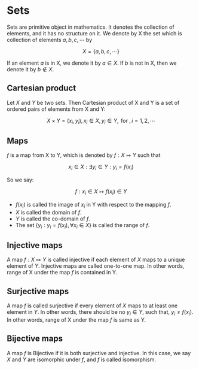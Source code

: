 # Sets

Sets are primitive object in mathematics. It denotes the collection of elements, and it has no structure on it. We denote by X the set which is collection of elements $a, b, c, \cdots$ by

$$
X = \{ a, b, c, \cdots\}
$$

If an element $a$ is in X, we denote it by $a \in X$. If $b$ is not in X, then we denote it by $b \notin X$.

## Cartesian product

Let $X$ and $Y$ be two sets. Then Cartesian product of X and Y is a set of ordered pairs of elements from X and Y:

$$
X \times Y = {(x_i, y_i), x_i \in X, y_i \in Y, \text{ for }, i=1,2,\cdots}
$$

## Maps

$f$ is a map from X to Y, which is denoted by $f: X \longmapsto Y$ such that

$$
x_{i} \in X: \exists y_{i} \in Y: y_{i} = f(x_{i})
$$

So we say:

$$
f: x_{i} \in X \longmapsto f(x_{i}) \in Y
$$

- $f(x_{i})$ is called the image of $x_{i}$ in Y with respect to the mapping $f$.
- $X$ is called the domain of $f$.
- $Y$ is called the co-domain of $f$.
- The set $\{y_{i}: y_{i}=f(x_{i}), \forall x_{i} \in X\}$ is called the range of $f$.

## Injective maps

A map $f:X \mapsto Y$ is called injective if each element of $X$ maps to a unique element of $Y$. Injective maps are called one-to-one map. In other words, range of X under the map $f$ is contained in Y.

## Surjective maps

A map $f$ is called surjective if every element of $X$ maps to at least one element in $Y$. In other words, there should be no $y_{i} \in Y$, such that, $y_{i} \ne f(x_{i})$. In other words, range of X under the map $f$ is same as Y.

## Bijective maps

A map $f$ is Bijective if it is both surjective and injective. In this case, we say $X$ and $Y$ are isomorphic under $f$, and $f$ is called isomorphism.
